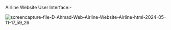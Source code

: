 Airline Website User Interface:-

![screencapture-file-D-Ahmad-Web-Airline-Website-Airline-html-2024-05-11-17_59_26](https://github.com/user-attachments/assets/879f1918-adef-42e1-9aca-21926c77ec0d)
